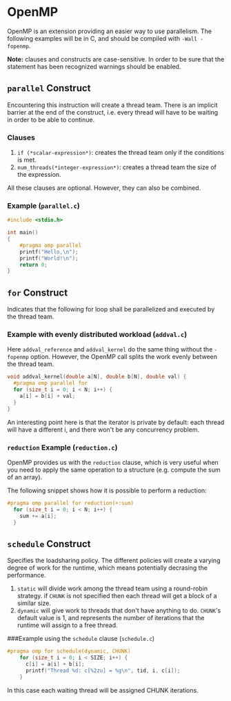 # OpenMP

OpenMP is an extension providing an easier way to use parallelism. The following examples will be in C, and should be compiled with `-Wall -fopenmp`.

**Note:** clauses and constructs are case-sensitive. In order to be sure that the statement has been recognized warnings should be enabled.

## `parallel` Construct

Encountering this instruction will create a thread team.
There is an implicit barrier at the end of the construct, i.e. every thread will have to be waiting in order to be able to continue.

### Clauses

1. `if (*scalar-expression*)`: creates the thread team only if the conditions is met.
2. `num_threads(*integer-expression*)`: creates a thread team the size of the expression.

All these clauses are optional. However, they can also be combined.

### Example (`parallel.c`)

```C
#include <stdio.h>

int main()
{
	#pragma omp parallel
	printf("Hello,\n");
	printf("World!\n");
	return 0;
}
```

## `for` Construct

Indicates that the following for loop shall be parallelized and executed by the thread team.

### Example with evenly distributed workload (`addval.c`)
Here `addval_reference` and `addval_kernel` do the same thing without the `-fopenmp` option.
However, the OpenMP call splits the work evenly between the thread team.

```C
void addval_kernel(double a[N], double b[N], double val) {
  #pragma omp parallel for
  for (size_t i = 0; i < N; i++) {
    a[i] = b[i] + val;
  }
}
```

An interesting point here is that the iterator is private by default: each thread will have a different i, and there won't be any concurrency problem.

### `reduction` Example (`reduction.c`)

OpenMP provides us with the `reduction` clause, which is very useful when you need to apply the same operation to a structure (e.g. compute the sum of an array).

The following snippet shows how it is possible to perform a reduction:

```C
#pragma omp parallel for reduction(+:sum)
  for (size_t i = 0; i < N; i++) {
    sum += a[i];
  }
```

## `schedule` Construct

Specifies the loadsharing policy. The different policies will create a varying degree of work for the runtime, which means potentially decrasing the performance.

1. `static` will divide work among the thread team using a round-robin strategy. if `CHUNK` is not specified then each thread will get a block of a similar size.
2. `dynamic` will give work to threads that don't have anything to do. `CHUNK`'s default value is 1, and represents the number of iterations that the runtime will assign to a free thread.

###Example using the `schedule` clause (`schedule.c`)

```C
#pragma omp for schedule(dynamic, CHUNK)
    for (size_t i = 0; i < SIZE; i++) {
      c[i] = a[i] + b[i];
      printf("Thread %d: c[%2zu] = %g\n", tid, i, c[i]);
    }
```
In this case each waiting thread will be assigned CHUNK iterations.

